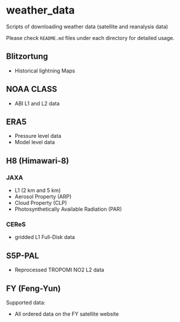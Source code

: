 # weather_data
Scripts of downloading weather data (satellite and reanalysis data)

Please check `README.md` files under each directory for detailed usage.

## Blitzortung

- Historical lightning Maps

## NOAA CLASS

- ABI L1 and L2 data

## ERA5

- Pressure level data
- Model level data

## H8 (Himawari-8)

### JAXA 

- L1 (2 km and 5 km)
- Aerosol Property (ARP)
- Cloud Property (CLP)
- Photosynthetically Available Radiation (PAR)

### CEReS 

- gridded L1 Full-Disk data

## S5P-PAL

- Reprocessed TROPOMI NO2 L2 data


## FY (Feng-Yun)

Supported data:

- All ordered data on the FY satellite website